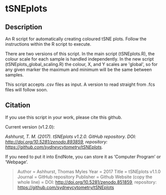 # tSNEplots
## Description ##
An R script for automatically creating coloured tSNE plots. Follow the instructions within the R script to execute.

There are two versions of this script. In the main script (tSNEplots.R), the colour scale for each sample is handled independently. In the new script (tSNEplots_global_scaling.R) the colour, X, and Y scales are 'global', so for any given marker the maximum and minimum will be the same between samples.

This script accepts .csv files as input. A version to read straight from .fcs files will follow soon.


## Citation ##

If you use this script in your work, please cite this github.

Current version (v1.2.0):

*Ashhurst, T. M. (2017). tSNEplots v1.2.0. GitHub repository. DOI: http://doi.org/10.5281/zenodo.893859, repository: https://github.com/sydneycytometry/tSNEplots.*

If you need to put it into EndNote, you can store it as ‘Computer Program’ or ‘Webpage’.

> Author =					                Ashhurst, Thomas Myles
> Year =						                2017
> Title =						                tSNEplots v1.1.0
> Journal = 				                GitHub repository
> Publisher = 			                Github
> Website (copy the whole line) = 	DOI: http://doi.org/10.5281/zenodo.851859, repository: https://github.com/sydneycytometry/tSNEplots
